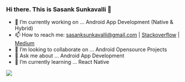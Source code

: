 ### Hi there. This is Sasank Sunkavalli 👋
- 🔭 I’m currently working on ... Android App Development (Native & Hybrid)
- 📫 How to reach me: sasanksunkavalli@gmail.com
     | [Stackoverflow](https://stackoverflow.com/users/5173119/sasank-sunkavalli?tab=profile)
     | [Medium](https://medium.com/@sasanksunkavalli)
- 👯 I’m looking to collaborate on ... Android Opensource Projects 
- 💬 Ask me about ... Android App Development
- 🌱 I’m currently learning ... React Native 

<img src="https://github-readme-stats.vercel.app/api?username=saisasanksunkavalli"/>
<!--
**saisasanksunkavalli/saisasanksunkavalli** is a ✨ _special_ ✨ repository because its `README.md` (this file) appears on your GitHub profile.

Here are some ideas to get you started:

- 🔭 I’m currently working on ...
- 🌱 I’m currently learning ...
- 👯 I’m looking to collaborate on ...
- 🤔 I’m looking for help with ...
- 💬 Ask me about ...
- 📫 How to reach me: ...
- 😄 Pronouns: ...
- ⚡ Fun fact: ...
-->
